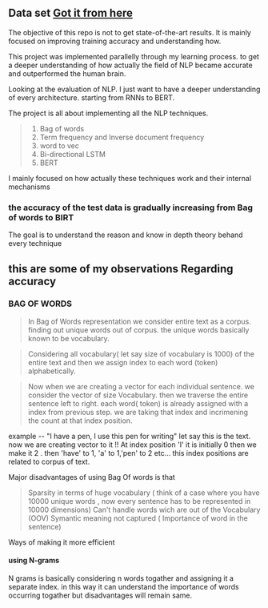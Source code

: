 ## Data set [Got it from here](https://www.kaggle.com/datasets/purusinghvi/email-spam-classification-dataset) 

The objective of this repo is not to get state-of-the-art results. It is mainly focused on improving training accuracy and understanding how.

This project was implemented parallelly through my learning process. to get a deeper understanding of how actually the field of NLP became accurate and outperformed the human brain.

Looking at the evaluation of NLP. I just want to have a deeper understanding of every architecture. starting from RNNs to BERT.


The project is all about implementing all the NLP techniques.
> 1. Bag of words
> 2. Term frequency and Inverse document frequency
> 3. word to vec
> 4. Bi-directional LSTM
> 5. BERT

I mainly focused on how actually these techniques work and their internal mechanisms

### the accuracy of the test data is gradually increasing from Bag of words to BIRT

The goal is to understand the reason and know in depth theory behand every technique

## this are some of my observations Regarding accuracy

### BAG OF WORDS

> In Bag of Words representation we consider entire text as a corpus. finding out unique words out of corpus. the unique words basically known to be vocabulary.

> Considering all vocabulary( let say size of vocabulary is 1000) of the entire text and then we assign index to each word (token) alphabetically.

> Now when we are creating a vector for each individual sentence. we consider the vector of size Vocabulary. then we traverse the entire sentence left to right. each word( token) is already assigned with a index from previous step. we are taking that index and incrimening the count at that index position.

 example -- "I have a pen, I use this pen for writing" let say this is the text. now we are creating vector to it !!
 At index position 'I' it is initially 0 then we make it 2 . then 'have' to 1, 'a' to 1,'pen' to 2 etc... this index positions are related to corpus of text.

 Major disadvantages of using Bag Of words is that 
 > Sparsity in terms of huge vocabulary ( think of a case where you have 10000 unique words , now every sentence has to be represented in 10000 dimensions)
 > Can't handle words wich are out of the Vocabulary (OOV)
 > Symantic meaning not captured ( Importance of word in the sentence)

Ways of making it more efficient 
#### using N-grams
N grams is basically considering n words togather and assigning it a separate index. in this way it can understand the importance of words occurring togather but disadvantages will remain same.

